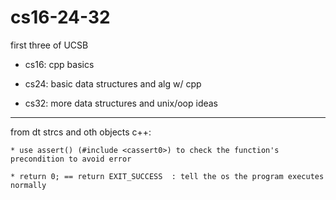 # cs16-24-32

first three of UCSB 

* cs16: cpp basics

* cs24: basic data structures and alg w/ cpp

* cs32: more data structures and unix/oop ideas

*** 

from dt strcs and oth objects c++:

	* use assert() (#include <cassert0>) to check the function's precondition to avoid error
	
	* return 0; == return EXIT_SUCCESS  : tell the os the program executes normally

